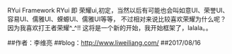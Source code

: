 RYui Framework 
RYui 即 荣耀ui,初定，当然以后有可能也会叫如意UI、荣誉UI、容易UI、儒雅UI、蝾螈UI、儒雅UI等等，
不过相对来说比较喜欢荣耀为什么呢？因为我喜欢打王者荣耀^_^!!
这将是一个新的开始，我开始框架了，lalala。。

##作者：李维亮
##blog：http://www.liweiliang.com/
##2017/08/16